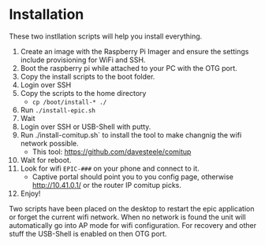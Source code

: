 # Installation
These two instllation scripts will help you install everything.

1. Create an image with the Raspberry Pi Imager and ensure the settings include provisioning for WiFi and SSH.
2. Boot the raspberry pi while attached to your PC with the OTG port.
2. Copy the install scripts to the boot folder.
3. Login over SSH 
4. Copy the scripts to the home directory
    - `cp /boot/install-* ./`
5. Run `./install-epic.sh`
6. Wait
7. Login over SSH or USB-Shell with putty.
8. Run ./install-comitup.sh` to install the tool to make changnig the wifi network possible.
    - This tool: https://github.com/davesteele/comitup
9. Wait for reboot.
10. Look for wifi `EPIC-###` on your phone and connect to it.
    - Captive portal should point you to you config page, otherwise http://10.41.0.1/ or the router IP comitup picks.
11. Enjoy!

Two scripts have been placed on the desktop to restart the epic application or forget the current wifi network.
When no network is found the unit will automatically go into AP mode for wifi configuration.
For recovery and other stuff the USB-Shell is enabled on then OTG port.
